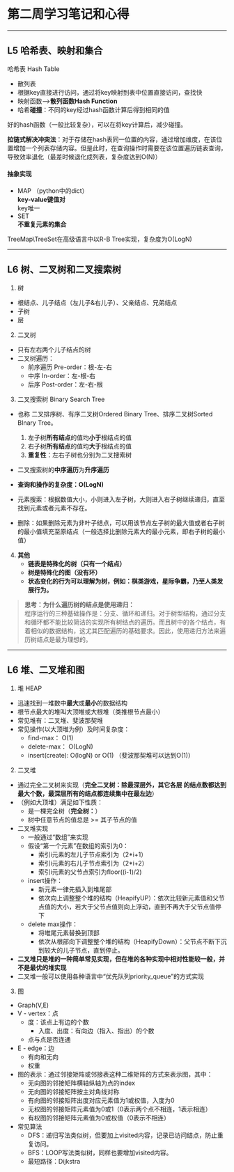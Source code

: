 # 第二周学习笔记和心得
***
## L5 哈希表、映射和集合
  哈希表 Hash Table
- 散列表
- 根据key直接进行访问，通过将key映射到表中位置直接访问，查找快
- 映射函数-->**散列函数Hash Function**  
- 哈希**碰撞**：不同的key经过hash函数计算后得到相同的值  

好的hash函数（一般比较复杂），可以在将key计算后，减少碰撞。

**拉链式解决冲突法**：对于存储在hash表同一位置的内容，通过增加维度，在该位置增加一个列表存储内容。但是此时，在查询操作时需要在该位置遍历链表查询，导致效率退化（最差时候退化成列表，复杂度达到O(N)）  
#### 抽象实现 
- MAP （python中的dict）  
    **key-value键值对**  
    key唯一
- SET  
    **不重复元素的集合**

TreeMap\TreeSet在高级语言中以R-B Tree实现，复杂度为O(LogN)
***

## L6 树、二叉树和二叉搜索树
1. 树
- 根结点、儿子结点（左儿子&右儿子）、父亲结点、兄弟结点
- 子树
- 层

2. 二叉树
- 只有左右两个儿子结点的树
- 二叉树遍历：
    - 前序遍历 Pre-order：根-左-右
    - 中序 In-order：左-根-右
    - 后序 Post-order：左-右-根

3. 二叉搜索树 Binary Search Tree  
- 也称 二叉排序树、有序二叉树Ordered Binary Tree、排序二叉树Sorted BInary Tree。
    1. 左子树**所有结点**的值均**小于**根结点的值
    2. 右子树**所有结点**的值均**大于**根结点的值
    3. **重复性**：左右子树也分别为二叉搜索树  

- 二叉搜索树的**中序遍历**为**升序遍历**  
    
- **查询和操作的复杂度：O(LogN)**  
- 元素搜索：根据数值大小，小则进入左子树，大则进入右子树继续递归，直至找到元素或者元素不存在。
- 删除：如果删除元素为非叶子结点，可以用该节点左子树的最大值或者右子树的最小值填充至原结点（一般选择比删除元素大的最小元素，即右子树的最小值）

4. **其他**  
    - **链表是特殊化的树（只有一个结点）**  
    - **树是特殊化的图（没有环）**  
    - **状态变化的行为可以理解为树，例如：棋类游戏，星际争霸，乃至人类发展行为。**  

> **思考：为什么遍历树的结点是使用递归：**  
程序运行的三种基础操作是：分支、循环和递归。对于树型结构，通过分支和循环都不能比较简洁的实现所有树结点的遍历。而且树中的各个结点，有着相似的数据结构，这尤其匹配遍历的基础要求。因此，使用递归方法来遍历树结点是最为理想的。 

***
## L6 堆、二叉堆和图  
1. 堆 HEAP  
- 迅速找到一堆数中**最大**或**最小**的数据结构
- 根节点最大的堆叫大顶堆或大根堆（类推根节点最小）
- 常见堆有：二叉堆、斐波那契堆
- 常见操作(以大顶堆为例）及时间复杂度：  
    - find-max：   O(1)
    - delete-max： O(LogN)
    - insert(create): O(logN) or O(1) （斐波那契堆可以达到O(1)）
2. 二叉堆
- 通过完全二叉树来实现（**完全二叉树：除最深层外，其它各层 的结点数都达到最大个数，最深层所有的结点都连续集中在最左边**）
- （例如大顶堆）满足如下性质：
    - 是一棵完全树（**完全树：**）
    - 树中任意节点的值总是 >= 其子节点的值
- 二叉堆实现
    - 一般通过“数组”来实现
    - 假设“第一个元素”在数组的索引为0：
        - 索引i元素的左儿子节点索引为（2*i+1）
        - 索引i元素的右儿子节点索引为（2*i+2）
        - 索引i元素的父节点索引为floor((i-1)/2)
    - insert操作：
        - 新元素一律先插入到堆尾部
        - 依次向上调整整个堆的结构（HeapifyUP）：依次比较新元素值和父节点值的大小，若大于父节点值则向上浮动，直到不再大于父节点值停下
    - delete max操作：
        -  将堆尾元素替换到顶部
        -  依次从根部向下调整整个堆的结构（HeapifyDown）：父节点不断下沉到较大的儿子节点，直到停止。
- **二叉堆只是堆的一种简单常见实现，但在堆的各种实现中相对性能较一般，并不是最优的堆实现**
- 二叉堆一般可以使用各种语言中“优先队列priority_queue”的方式实现
3. 图
- Graph(V,E)
- V - vertex：点
    - 度：该点上有边的个数
        - 入度、出度：有向边（指入、指出）的个数
    - 点与点是否连通
- E - edge：边
    - 有向和无向
    - 权重
- 图的表示：通过邻接矩阵或邻接表这种二维矩阵的方式来表示图，其中：
    - 无向图的邻接矩阵横轴纵轴为点的index
    - 无向图的邻接矩阵按主对角线对称
    - 有向图的邻接矩阵出度对应元素值为1或权值，入度为0
    - 无权图的邻接矩阵元素值为0或1（0表示两个点不相连，1表示相连）
    - 有权图的邻接矩阵元素值为0或权值（0表示不相连）
- 常见算法
    - DFS：递归写法类似树，但要加上visited内容，记录已访问结点，防止重复访问。
    - BFS：LOOP写法类似树，同样也要增加visited内容。
    - 最短路径：Dijkstra
